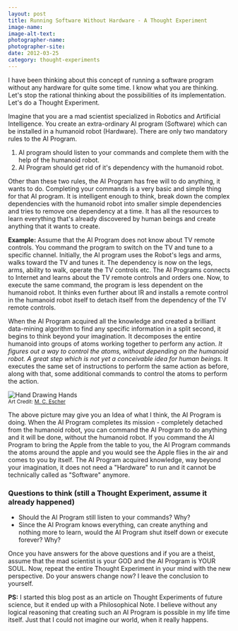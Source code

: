 ```yaml
---
layout: post
title: Running Software Without Hardware - A Thought Experiment
image-name: 
image-alt-text: 
photographer-name: 
photographer-site: 
date: 2012-03-25
category: thought-experiments
---
```


I have been thinking about this concept of running a software program without any hardware for quite some time. I know what you are thinking. Let's stop the rational thinking about the possibilities of its implementation. Let's do a Thought Experiment.  
  
Imagine that you are a mad scientist specialized in Robotics and Artificial Intelligence. You create an extra-ordinary AI program (Software) which can be installed in a humanoid robot (Hardware). There are only two mandatory rules to the AI Program.  
  
1. AI program should listen to your commands and complete them with the help of the humanoid robot.  
2. AI Program should get rid of it's dependency with the humanoid robot.  
  
Other than these two rules, the AI Program has free will to do anything, it wants to do. Completing your commands is a very basic and simple thing for that AI program. It is intelligent enough to think, break down the complex dependencies with the humanoid robot into smaller simple dependencies and tries to remove one dependency at a time. It has all the resources to learn everything that's already discovered by human beings and create anything that it wants to create.  
  
**Example:** Assume that the AI Program does not know about TV remote controls. You command the program to switch on the TV and tune to a specific channel. Initially, the AI program uses the Robot's legs and arms, walks toward the TV and tunes it. The dependency is now on the legs, arms, ability to walk, operate the TV controls etc. The AI Programs connects to Internet and learns about the TV remote controls and orders one. Now, to execute the same command, the program is less dependent on the humanoid robot. It thinks even further about IR and installs a remote control in the humanoid robot itself to detach itself from the dependency of the TV remote controls.  
  
When the AI Program acquired all the knowledge and created a brilliant data-mining algorithm to find any specific information in a split second, it begins to think beyond your imagination. It decomposes the entire humanoid into groups of atoms working together to perform any action. *It figures out a way to control the atoms, without depending on the humanoid robot. A great step which is not yet a conceivable idea for human beings.* It executes the same set of instructions to perform the same action as before, along with that, some additional commands to control the atoms to perform the action.  
  
![Hand Drawing Hands]({{site.img-path}}/picture-drawing-itself-hands.jpg)  
<small>Art Credit: [M. C. Escher](http://en.wikipedia.org/wiki/Drawing_Hands)</small>

The above picture may give you an Idea of what I think, the AI Program is doing. When the AI Program completes its mission - completely detached from the humanoid robot, you can command the AI Program to do anything and it will be done, without the humanoid robot. If you command the AI Program to bring the Apple from the table to you, the AI Program commands the atoms around the apple and you would see the Apple flies in the air and comes to you by itself. The AI Program acquired knowledge, way beyond your imagination, it does not need a "Hardware" to run and it cannot be technically called as "Software" anymore.  
  
### Questions to think (still a Thought Experiment, assume it already happened)

* Should the AI Program still listen to your commands? Why?  
* Since the AI Program knows everything, can create anything and nothing more to learn, would the AI Program shut itself down or execute  forever? Why?  

Once you have answers for the above questions and if you are a theist, assume that the mad scientist is your GOD and the AI Program is YOUR SOUL. Now, repeat the entire Thought Experiment in your mind with the new perspective. Do your answers change now? I leave the conclusion to yourself.  
  
**PS:** I started this blog post as an article on Thought Experiments of future science, but it ended up with a Philosophical Note. I believe without any logical reasoning that creating such an AI Program is possible in my life time itself. Just that I could not imagine our world, when it really happens.  
